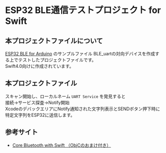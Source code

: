 # ESP32 BLE通信テストプロジェクト for Swift

## 本プロジェクトファイルについて

[ESP32 BLE for Arduino](https://github.com/nkolban/ESP32_BLE_Arduino) のサンプルファイル BLE_uartの対向デバイスを作成する上でテストしたプロジェクトファイルです。  
Swift4.0向けに作成されています。

## 本プロジェクトファイル

スキャン開始し、ローカルネーム `UART Service` を発見すると  
接続→サービス探査→Notify開始  
XcodeのデバックエリアにNotify通知された文字列表示とSENDボタン押下時に特定文字列をESP32に送信します。

## 参考サイト
* [Core Bluetooth with Swift （ObjCのおまけ付き）](https://qiita.com/shu223/items/78614325ce25bf7f4379)
